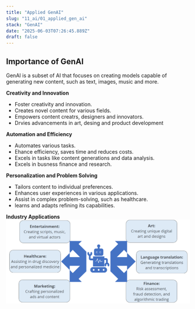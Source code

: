 ```yaml
---
title: "Applied GenAI"
slug: "11_ai/01_applied_gen_ai"
stack: "GenAI"
date: "2025-06-03T07:26:45.889Z"
draft: false
---
```


## Importance of GenAI

GenAI is a subset of AI that focuses on creating models capable of generating new content, such as text, images, music and more.

**Creativity and Innovation**

- Foster creativity and innovation.
- Creates novel content for various fields.
- Empowers content creatrs, designers and innovators.
- Drvies advancements in art, desing and product development

**Automation and Efficiency**

- Automates various tasks.
- Ehance efficiency, saves time and reduces costs.
- Excels in tasks like content generations and data analysis.
- Excels in busness finance and research.

**Personalization and Problem Solving**

- Tailors content to individual preferences.
- Enhances user experiences in various applications.
- Assist in complex problem-solving, such as healthcare.
- learns and adapts refining its capabilities.

**Industry Applications**
![Industrial significant examples](../../../src/images/11_ai/01_agen_ai/agi-11.png)

